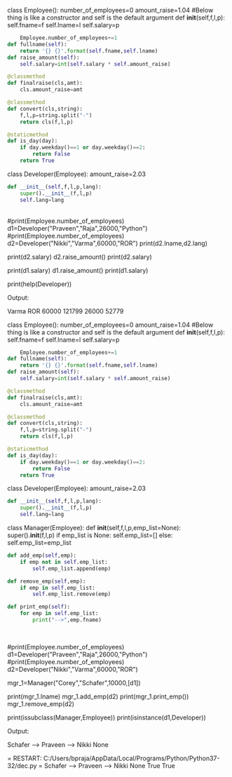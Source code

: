 

class Employee():
    number_of_employees=0
    amount_raise=1.04
    #Below thing is like a constructor and self is the default argument 
    def __init__(self,f,l,p):
        self.fname=f
        self.lname=l
        self.salary=p

```python
    Employee.number_of_employees+=1
def fullname(self):
    return '{} {}'.format(self.fname,self.lname)
def raise_amount(self):
    self.salary=int(self.salary * self.amount_raise)

@classmethod
def finalraise(cls,amt):
    cls.amount_raise=amt

@classmethod
def convert(cls,string):
    f,l,p=string.split("-")
    return cls(f,l,p)

@staticmethod
def is_day(day):
    if day.weekday()==1 or day.weekday()==2:
        return False
    return True
```

class Developer(Employee):
    amount_raise=2.03

```python
def __init__(self,f,l,p,lang):
    super().__init__(f,l,p)
    self.lang=lang
```


​    
#print(Employee.number_of_employees)
d1=Developer("Praveen","Raja",26000,"Python")
#print(Employee.number_of_employees)
d2=Developer("Nikki","Varma",60000,"ROR")
print(d2.lname,d2.lang)

print(d2.salary)
d2.raise_amount()
print(d2.salary)

print(d1.salary)
d1.raise_amount()
print(d1.salary)

print(help(Developer))


Output:

Varma ROR
60000
121799
26000
52779





class Employee():
    number_of_employees=0
    amount_raise=1.04
    #Below thing is like a constructor and self is the default argument 
    def __init__(self,f,l,p):
        self.fname=f
        self.lname=l
        self.salary=p

```python
    Employee.number_of_employees+=1
def fullname(self):
    return '{} {}'.format(self.fname,self.lname)
def raise_amount(self):
    self.salary=int(self.salary * self.amount_raise)

@classmethod
def finalraise(cls,amt):
    cls.amount_raise=amt

@classmethod
def convert(cls,string):
    f,l,p=string.split("-")
    return cls(f,l,p)

@staticmethod
def is_day(day):
    if day.weekday()==1 or day.weekday()==2:
        return False
    return True
```

class Developer(Employee):
    amount_raise=2.03

```python
def __init__(self,f,l,p,lang):
    super().__init__(f,l,p)
    self.lang=lang
```

class Manager(Employee):
    def __init__(self,f,l,p,emp_list=None):
        super().__init__(f,l,p)
        if emp_list is None:
            self.emp_list=[]
        else:
            self.emp_list=emp_list

```python
def add_emp(self,emp):
    if emp not in self.emp_list:
        self.emp_list.append(emp)

def remove_emp(self,emp):
    if emp in self.emp_list:
        self.emp_list.remove(emp)

def print_emp(self):
    for emp in self.emp_list:
        print("-->",emp.fname)
```


​        




#print(Employee.number_of_employees)
d1=Developer("Praveen","Raja",26000,"Python")
#print(Employee.number_of_employees)
d2=Developer("Nikki","Varma",60000,"ROR")


mgr_1=Manager("Corey","Schafer",10000,[d1])

print(mgr_1.lname)
mgr_1.add_emp(d2)
print(mgr_1.print_emp())
mgr_1.remove_emp(d2)

print(issubclass(Manager,Employee))
print(isinstance(d1,Developer))

Output:

Schafer
--> Praveen
--> Nikki
None
>>> 
= RESTART: C:/Users/bpraja/AppData/Local/Programs/Python/Python37-32/dec.py =
Schafer
--> Praveen
--> Nikki
None
True
True
